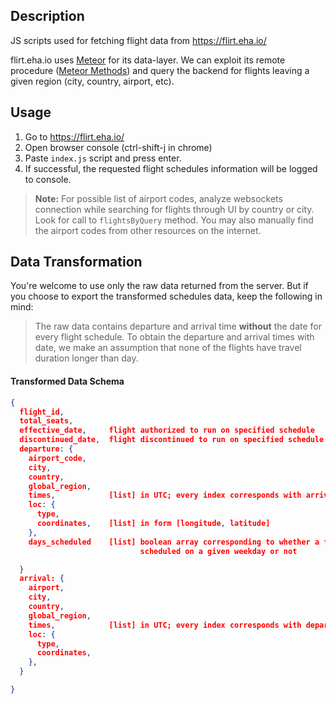 ## Description

JS scripts used for fetching flight data from <https://flirt.eha.io/>

flirt.eha.io uses [Meteor](https://www.meteor.com/) for its data-layer. We can exploit its remote procedure ([Meteor Methods](https://guide.meteor.com/methods.html)) and query the backend for flights leaving a given region (city, country, airport, etc).

## Usage

 1. Go to <https://flirt.eha.io/>
 2. Open browser console (ctrl-shift-j in chrome)
 3. Paste `index.js` script and press enter.
 4. If successful, the requested flight schedules information will be logged to console.

 > **Note:** For possible list of airport codes, analyze websockets connection while searching for flights through UI by country or city. Look for call to `flightsByQuery` method. You may also manually find the airport codes from other resources on the internet.

## Data Transformation

You're welcome to use only the raw data returned from the server. But if you choose to export the transformed schedules data, keep the following in mind:

> The raw data contains departure and arrival time **without** the date for every flight schedule. To obtain the departure and arrival times with date, we make an assumption that none of the flights have travel duration longer than day.

#### Transformed Data Schema

```json
{
  flight_id,
  total_seats,
  effective_date,     flight authorized to run on specified schedule
  discontinued_date,  flight discontinued to run on specified schedule
  departure: {
    airport_code,
    city,
    country,
    global_region,
    times,            [list] in UTC; every index corresponds with arrival.times
    loc: {
      type,
      coordinates,    [list] in form [longitude, latitude]
    },
    days_scheduled    [list] boolean array corresponding to whether a flight
                             scheduled on a given weekday or not

  }
  arrival: {
    airport,
    city,
    country,
    global_region,
    times,            [list] in UTC; every index corresponds with departure.times
    loc: {
      type,
      coordinates,
    },
  }

}
```
